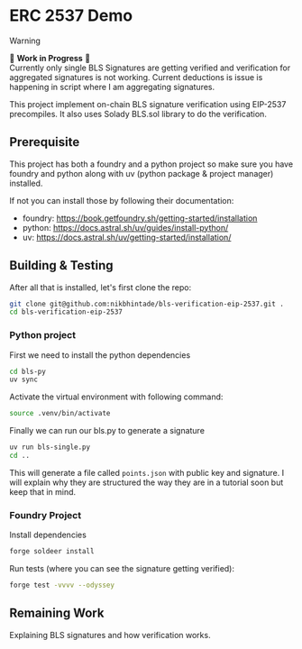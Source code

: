 # ERC 2537 Demo

> [!WARNING]  
> 🚧 **Work in Progress** 🚧  
> Currently only single BLS Signatures are getting verified and verification for aggregated signatures is not working. Current deductions is issue is happening in script where I am aggregating signatures.

This project implement on-chain BLS signature verification using EIP-2537 precompiles. It also uses Solady BLS.sol library to do the verification.

## Prerequisite

This project has both a foundry and a python project so make sure you have foundry and python along with uv (python package & project manager) installed.

If not you can install those by following their documentation:
- foundry: https://book.getfoundry.sh/getting-started/installation
- python: https://docs.astral.sh/uv/guides/install-python/
- uv: https://docs.astral.sh/uv/getting-started/installation/

## Building & Testing

After all that is installed, let's first clone the repo:
```bash
git clone git@github.com:nikbhintade/bls-verification-eip-2537.git .
cd bls-verification-eip-2537
```

### Python project

First we need to install the python dependencies
```bash
cd bls-py
uv sync
```

Activate the virtual environment with following command:
```bash
source .venv/bin/activate
```

Finally we can run our bls.py to generate a signature
```bash
uv run bls-single.py
cd ..
```

This will generate a file called `points.json` with public key and signature. I will explain why they are structured the way they are in a tutorial soon but keep that in mind.  

### Foundry Project

Install dependencies
```bash
forge soldeer install
```

Run tests (where you can see the signature getting verified):
```bash
forge test -vvvv --odyssey
```

## Remaining Work

Explaining BLS signatures and how verification works.

